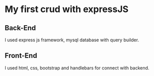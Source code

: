# My first crud with expressJS
<div>
  <h2 font-size="20">Back-End</h2>
  <p>I used express js framework, mysql database with query builder.</p>
</div>
<div>
  <h2>Front-End</h2>
  <p>I used html, css, bootstrap and handlebars for connect with backend.</p>
</div>


